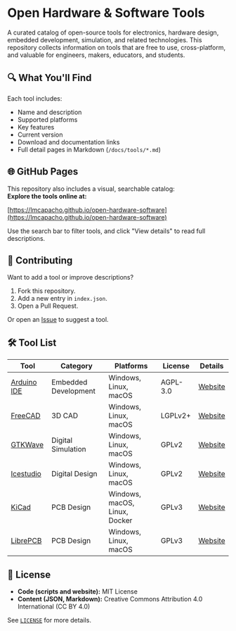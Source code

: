 # Open Hardware & Software Tools

A curated catalog of open-source tools for electronics, hardware design, embedded development, simulation, and related technologies. 
This repository collects information on tools that are free to use, cross-platform, and valuable for engineers, makers, educators, and students.


## 🔍 What You'll Find

Each tool includes:

- Name and description
- Supported platforms
- Key features
- Current version
- Download and documentation links
- Full detail pages in Markdown (`/docs/tools/*.md`)

## 🌐 GitHub Pages

This repository also includes a visual, searchable catalog:  
**Explore the tools online at:**  

[https://lmcapacho.github.io/open-hardware-software](https://lmcapacho.github.io/open-hardware-software)

Use the search bar to filter tools, and click "View details" to read full descriptions.

## 🤝 Contributing

Want to add a tool or improve descriptions?

1. Fork this repository.
2. Add a new entry in `index.json`.
3. Open a Pull Request.

Or open an [Issue](https://github.com/lmcapacho/open-hardware-software/issues) to suggest a tool.

## 🛠 Tool List

<!-- TOOLLIST:START -->
| Tool | Category | Platforms | License | Details |
|------|----------|-----------|---------|---------|
| [Arduino IDE](docs/tools/arduino-ide.md) | Embedded Development | Windows, Linux, macOS | AGPL-3.0 | [Website](https://www.arduino.cc/en/software/) |
| [FreeCAD](docs/tools/freecad.md) | 3D CAD | Windows, Linux, macOS | LGPLv2+ | [Website](https://www.freecad.org/) |
| [GTKWave](docs/tools/gtkwave.md) | Digital Simulation | Windows, Linux, macOS | GPLv2 | [Website](https://gtkwave.github.io/gtkwave/) |
| [Icestudio](docs/tools/icestudio.md) | Digital Design | Windows, Linux, macOS | GPLv2 | [Website](https://icestudio.io) |
| [KiCad](docs/tools/kicad.md) | PCB Design | Windows, macOS, Linux, Docker | GPLv3 | [Website](https://www.kicad.org) |
| [LibrePCB](docs/tools/librepcb.md) | PCB Design | Windows, Linux, macOS | GPLv3 | [Website](https://librepcb.org/) |
<!-- TOOLLIST:END -->

## 📜 License

- **Code (scripts and website):** MIT License
- **Content (JSON, Markdown):** Creative Commons Attribution 4.0 International (CC BY 4.0)

See [`LICENSE`](LICENSE) for more details.
